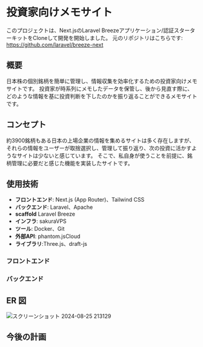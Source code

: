 # 投資家向けメモサイト
このプロジェクトは、Next.jsのLaravel Breezeアプリケーション/認証スターターキットをCloneして開発を開始しました。
元のリポジトリはこちらです: https://github.com/laravel/breeze-next

## 概要
日本株の個別銘柄を簡単に管理し、情報収集を効率化するための投資家向けメモサイトです。
投資家が時系列にメモしたデータを保管し、後から見直す際に、どのような情報を基に投資判断を下したのかを振り返ることができるメモサイトです。

## コンセプト
約3900銘柄もある日本の上場企業の情報を集めるサイトは多く存在しますが、
それらの情報をユーザーが取捨選択し、管理して振り返り、次の投資に活かすようなサイトは少ないと感じています。
そこで、私自身が使うことを前提に、銘柄管理に必要だと感じた機能を実装したサイトです。

## 使用技術

- **フロントエンド**: Next.js (App Router)、Tailwind CSS
- **バックエンド**: Laravel、Apache
- **scaffold** Laravel Breeze
- **インフラ**: sakuraVPS
- **ツール**: Docker、Git
- **外部API**: phantom.jsCloud
- **ライブラリ**:Three.js、draft-js

### フロントエンド


### バックエンド

## ER 図
![スクリーンショット 2024-08-25 213129](https://github.com/user-attachments/assets/0693c131-0ba7-41bc-ac17-d793b925cfe3)


## 今後の計画
